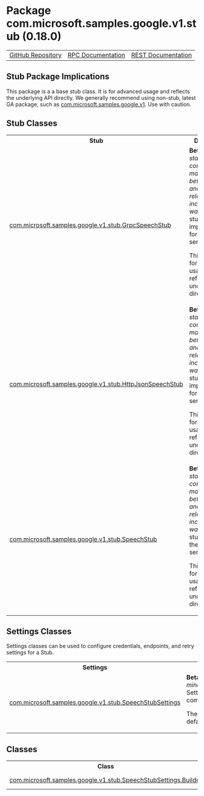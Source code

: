 # Package com.microsoft.samples.google.v1.stub (0.18.0)
<table>
   <tr>
     <td><a href="https://github.com/googleapis/google-cloud-java/tree/main/java-apikeys/google-cloud-apikeys/src/main/java/com/microsoft/samples/google/v1/stub">GitHub Repository</a></td>
     <td><a href="https://cloud.google.com/api-keys/docs/reference/rpc">RPC Documentation</a></td>
     <td><a href="https://cloud.google.com/api-keys/docs/reference/rest">REST Documentation</a></td>
   </tr>
 </table>

## Stub Package Implications

This package is a a base stub class. It is for advanced usage and reflects the underlying API directly.
We generally recommend using non-stub, latest GA package, such as [com.microsoft.samples.google.v1](https://cloud.google.com/java/docs/reference/google-cloud-apikeys/latest/com.microsoft.samples.google.v1). Use with caution.
## Stub Classes
<table>
   <tr>
     <th>
Stub</th>
     <th>
Description</th>
<tr>
<td><a href="https://cloud.google.com/java/docs/reference/google-cloud-apikeys/latest/com.microsoft.samples.google.v1.stub.GrpcSpeechStub">com.microsoft.samples.google.v1.stub.GrpcSpeechStub</a></td>
<td>
<strong>Beta.</strong> <em>Not stable. This component may change between minor and patch releases in incompatible ways. </em>
gRPC stub implementation for the Speech service API.

 <p>This class is for advanced usage and reflects the underlying API directly.</td>
   </tr>
<tr>
<td><a href="https://cloud.google.com/java/docs/reference/google-cloud-apikeys/latest/com.microsoft.samples.google.v1.stub.HttpJsonSpeechStub">com.microsoft.samples.google.v1.stub.HttpJsonSpeechStub</a></td>
<td>
<strong>Beta.</strong> <em>Not stable. This component may change between minor and patch releases in incompatible ways. </em>
REST stub implementation for the Speech service API.

 <p>This class is for advanced usage and reflects the underlying API directly.</td>
   </tr>
<tr>
<td><a href="https://cloud.google.com/java/docs/reference/google-cloud-apikeys/latest/com.microsoft.samples.google.v1.stub.SpeechStub">com.microsoft.samples.google.v1.stub.SpeechStub</a></td>
<td>
<strong>Beta.</strong> <em>Not stable. This component may change between minor and patch releases in incompatible ways. </em>
Base stub class for the Speech service API.

 <p>This class is for advanced usage and reflects the underlying API directly.</td>
   </tr>
 </table>

## Settings Classes
Settings classes can be used to configure credentials, endpoints, and retry settings for a Stub.
<table>
   <tr>
     <th>
Settings</th>
     <th>
Description</th>
<tr>
<td><a href="https://cloud.google.com/java/docs/reference/google-cloud-apikeys/latest/com.microsoft.samples.google.v1.stub.SpeechStubSettings">com.microsoft.samples.google.v1.stub.SpeechStubSettings</a></td>
<td>
<strong>Beta.</strong> <em>Not stable. This component may change between minor and patch releases in incompatible ways. </em>
Settings class to configure an instance of <xref uid="com.google.cloud.speech.v1p1beta1.stub.SpeechStub" data-throw-if-not-resolved="false">com.google.cloud.speech.v1p1beta1.stub.SpeechStub</xref>.

 <p>The default instance has everything set to sensible defaults:</td>
   </tr>
 </table>

## Classes
<table>
   <tr>
     <th>
Class</th>
     <th>
Description</th>
<tr>
<td><a href="https://cloud.google.com/java/docs/reference/google-cloud-apikeys/latest/com.microsoft.samples.google.v1.stub.SpeechStubSettings.Builder">com.microsoft.samples.google.v1.stub.SpeechStubSettings.Builder</a></td>
<td>
Builder for SpeechStubSettings.</td>
   </tr>
 </table>

